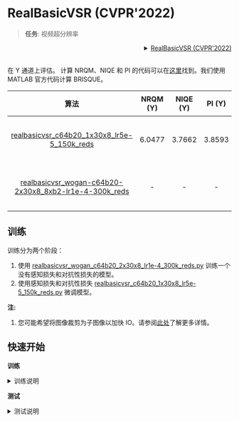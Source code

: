 # RealBasicVSR (CVPR'2022)

> **任务**: 视频超分辨率

<!-- [ALGORITHM] -->

<details>
<summary align="right"><a href="https://arxiv.org/abs/2111.12704">RealBasicVSR (CVPR'2022)</a></summary>

```bibtex
@InProceedings{chan2022investigating,
  author = {Chan, Kelvin C.K. and Zhou, Shangchen and Xu, Xiangyu and Loy, Chen Change},
  title = {RealBasicVSR: Investigating Tradeoffs in Real-World Video Super-Resolution},
  booktitle = {Proceedings of the IEEE conference on computer vision and pattern recognition},
  year = {2022}
}
```

</details>

<br/>

在 Y 通道上评估。 计算 NRQM、NIQE 和 PI 的代码可以在[这里](https://github.com/roimehrez/PIRM2018)找到。我们使用 MATLAB 官方代码计算 BRISQUE。

|                                 算法                                 | NRQM (Y) | NIQE (Y) | PI (Y) | BRISQUE (Y) |         GPU 信息         |                                  Download                                   |
| :------------------------------------------------------------------: | :------: | :------: | :----: | :---------: | :----------------------: | :-------------------------------------------------------------------------: |
| [realbasicvsr_c64b20_1x30x8_lr5e-5_150k_reds](./realbasicvsr_c64b20-1x30x8_8xb1-lr5e-5-150k_reds.py) |  6.0477  |  3.7662  | 3.8593 |   29.030    | 8 (Tesla V100-SXM2-32GB) | [model](https://download.openmmlab.com/mmediting/restorers/real_basicvsr/realbasicvsr_c64b20_1x30x8_lr5e-5_150k_reds_20211104-52f77c2c.pth)/[log](https://download.openmmlab.com/mmediting/restorers/real_basicvsr/realbasicvsr_c64b20_1x30x8_lr5e-5_150k_reds_20211104_183640.log.json) |
| [realbasicvsr_wogan-c64b20-2x30x8_8xb2-lr1e-4-300k_reds](./realbasicvsr_wogan-c64b20-2x30x8_8xb2-lr1e-4-300k_reds.py) |    -     |    -     |   -    |      -      | 8 (Tesla V100-SXM2-32GB) | [model](http://download.openmmlab.com/mmediting/restorers/real_basicvsr/realbasicvsr_wogan_c64b20_2x30x8_lr1e-4_300k_reds_20211027-0e2ff207.pth)/[log](http://download.openmmlab.com/mmediting/restorers/real_basicvsr/realbasicvsr_wogan_c64b20_2x30x8_lr1e-4_300k_reds_20211027_114039.log.json) |

## 训练

训练分为两个阶段：

1. 使用 [realbasicvsr_wogan_c64b20_2x30x8_lr1e-4_300k_reds.py](realbasicvsr_wogan_c64b20_2x30x8_lr1e-4_300k_reds.py) 训练一个没有感知损失和对抗性损失的模型。
2. 使用感知损失和对抗性损失 [realbasicvsr_c64b20_1x30x8_lr5e-5_150k_reds.py](realbasicvsr_c64b20_1x30x8_lr5e-5_150k_reds.py) 微调模型。

**注:**

1. 您可能希望将图像裁剪为子图像以加快 IO。请参阅[此处](/tools/data/super-resolution/reds/preprocess_reds_dataset.py)了解更多详情。

## 快速开始

**训练**

<details>
<summary>训练说明</summary>

您可以使用以下命令来训练模型。

```shell
# CPU上训练
CUDA_VISIBLE_DEVICES=-1 python tools/train.py configs/real_basicvsr/realbasicvsr_c64b20-1x30x8_8xb1-lr5e-5-150k_reds.py

# 单个GPU上训练
python tools/train.py configs/real_basicvsr/realbasicvsr_c64b20-1x30x8_8xb1-lr5e-5-150k_reds.py

# 多个GPU上训练
./tools/dist_train.sh configs/real_basicvsr/realbasicvsr_c64b20-1x30x8_8xb1-lr5e-5-150k_reds.py 8
```

更多细节可以参考 [train_test.md](/docs/zh_cn/user_guides/train_test.md) 中的 **Train a model** 部分。

</details>

**测试**

<details>
<summary>测试说明</summary>

您可以使用以下命令来测试模型。

```shell
# CPU上测试
CUDA_VISIBLE_DEVICES=-1 python tools/test.py configs/real_basicvsr/realbasicvsr_c64b20-1x30x8_8xb1-lr5e-5-150k_reds.py https://download.openmmlab.com/mmediting/restorers/real_basicvsr/realbasicvsr_c64b20_1x30x8_lr5e-5_150k_reds_20211104-52f77c2c.pth

# 单个GPU上测试
python tools/test.py configs/real_basicvsr/realbasicvsr_c64b20-1x30x8_8xb1-lr5e-5-150k_reds.py https://download.openmmlab.com/mmediting/restorers/real_basicvsr/realbasicvsr_c64b20_1x30x8_lr5e-5_150k_reds_20211104-52f77c2c.pth

# 多个GPU上测试
./tools/dist_test.sh configs/real_basicvsr/realbasicvsr_c64b20-1x30x8_8xb1-lr5e-5-150k_reds.py https://download.openmmlab.com/mmediting/restorers/real_basicvsr/realbasicvsr_c64b20_1x30x8_lr5e-5_150k_reds_20211104-52f77c2c.pth 8
```

更多细节可以参考 [train_test.md](/docs/zh_cn/user_guides/train_test.md) 中的 **Test a pre-trained model** 部分。

</details>
